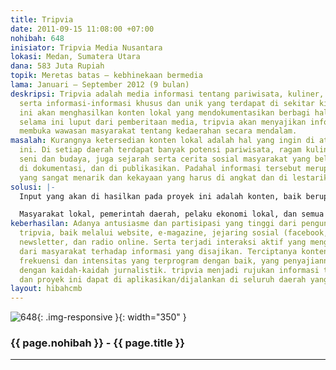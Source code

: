 ```yaml
---
title: Tripvia
date: 2011-09-15 11:08:00 +07:00
nohibah: 648
inisiator: Tripvia Media Nusantara
lokasi: Medan, Sumatera Utara
dana: 583 Juta Rupiah
topik: Meretas batas – kebhinekaan bermedia
lama: Januari – September 2012 (9 bulan)
deskripsi: Tripvia adalah media informasi tentang pariwisata, kuliner, seni dan budaya,
  serta informasi-informasi khusus dan unik yang terdapat di sekitar kita. Proyek
  ini akan menghasilkan konten lokal yang mendokumentasikan berbagi hal menarik yang
  selama ini luput dari pemberitaan media, tripvia akan menyajikan informasi yang
  membuka wawasan masyarakat tentang kedaerahan secara mendalam.
masalah: Kurangnya ketersedian konten lokal adalah hal yang ingin di atasi pada proyek
  ini. Di setiap daerah terdapat banyak potensi pariwisata, ragam kuliner, keberagaman
  seni dan budaya, juga sejarah serta cerita sosial masyarakat yang belum banyak diketahui,
  di dokumentasi, dan di publikasikan. Padahal informasi tersebut merupakan hal-hal
  yang sangat menarik dan kekayaan yang harus di angkat dan di lestarikan.
solusi: |-
  Input yang akan di hasilkan pada proyek ini adalah konten, baik berupa teks – image – audio – video. Konten tersebut akan di publikasi dan di sebarkan melalui website, e-magazine, jejaringan sosial media, newsletter, dan radio online secara kreatif dan menarik, dalam penyajiannya konten akan merujuk kepada kaidah-kaidah jurnalistik.

  Masyarakat lokal, pemerintah daerah, pelaku ekonomi lokal, dan semua pihak yang membutuhkan informasi kedaerahan akan menjadi pihak yang diuntungkan dalam proyek ini. tripvia dalam kegiatannya juga akan melakukan pelatihan jurnalistik dalam membentuk tim yang akan mengekplorasi wilayah yang menjadi target publikasi, tim di perkirakan akan terdiri dari anak-anak muda (19-30 tahun) yang memiliki minat di bidang jurnalistik serta passion di bidang traveling untuk menelusuri alam, ragam kehidupan, dan sosial budaya yang ada di masyarakat. Proyek ini rencananya akan mengekplorasi dan mempublikasikan 25 kabupaten dan 10 kota yang terdapat di Sumatera Utara. Proyek ini juga nantinya diharapkan secara sistematis dapat di terapkan di daerah (provinsi/kabupaten/kota) lain, Sumatera Utara diharapkan menjadi pilot project.
keberhasilan: Adanya antusiasme dan partisipasi yang tinggi dari pengunjung/pembaca
  tripvia, baik melalui website, e-magazine, jejaring sosial (facebook, twitter),
  newsletter, dan radio online. Serta terjadi interaksi aktif yang menghasilkan feedback
  dari masyarakat terhadap informasi yang disajikan. Terciptanya konten lokal dengan
  frekuensi dan intensitas yang terprogram dengan baik, yang penyajiannya telah sesuai
  dengan kaidah-kaidah jurnalistik. tripvia menjadi rujukan informasi tentang kedaerahan,
  dan proyek ini dapat di aplikasikan/dijalankan di seluruh daerah yang ada di Indonesia.
layout: hibahcmb
---
```


![648](/static/img/hibahcmb/648.png){: .img-responsive }{: width="350" }

### {{ page.nohibah }} - {{ page.title }}

---
